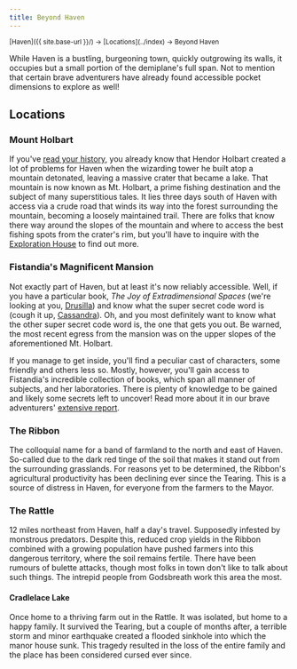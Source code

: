```yaml
---
title: Beyond Haven
---
```


<span style="font-size:smaller;">
  [Haven]({{ site.base-url }}/) -> [Locations](../index) -> Beyond Haven
</span>

While Haven is a bustling, burgeoning town, quickly outgrowing its walls, it occupies but a small portion of the demiplane's full span.  Not to mention that certain brave adventurers have already found accessible pocket dimensions to explore as well!

## Locations

### Mount Holbart

If you've [read your history](../../general/history_of_haven#the-tearing-of-haven), you already know that Hendor Holbart created a lot of problems for Haven when the wizarding tower he built atop a mountain detonated, leaving a massive crater that became a lake.  That mountain is now known as Mt. Holbart, a prime fishing destination and the subject of many superstitious tales.  It lies three days south of Haven with access via a crude road that winds its way into the forest surrounding the mountain, becoming a loosely maintained trail.  There are folks that know there way around the slopes of the mountain and where to access the best fishing spots from the crater's rim, but you'll have to inquire with the [Exploration House](../officials/exploration_house) to find out more.

### Fistandia's Magnificent Mansion

Not exactly part of Haven, but at least it's now reliably accessible.  Well, if you have a particular book, *The Joy of Extradimensional Spaces* (we're looking at you, [Drusilla](../scholars/drusillas_forest)) and know what the super secret code word is (cough it up, [Cassandra](../scholars/cassandras_magic)).  Oh, and you most definitely want to know what the other super secret code word is, the one that gets you out.  Be warned, the most recent egress from the mansion was on the upper slopes of the aforementioned Mt. Holbart.

If you manage to get inside, you'll find a peculiar cast of characters, some friendly and others less so.  Mostly, however, you'll gain access to Fistandia's incredible collection of books, which span all manner of subjects, and her laboratories.  There is plenty of knowledge to be gained and likely some secrets left to uncover!  Read more about it in our brave adventurers' [extensive report](https://www.worldanvil.com/w/haven---kag-edition-agbadza79/a/the-joy-of-extradimensional-spaces-plot).

### The Ribbon

The colloquial name for a band of farmland to the north and east of Haven.  So-called due to the dark red tinge of the soil that makes it stand out from the surrounding grasslands.  For reasons yet to be determined, the Ribbon's agricultural productivity has been declining ever since the Tearing.  This is a source of distress in Haven, for everyone from the farmers to the Mayor.

### The Rattle

12 miles northeast from Haven, half a day's travel.  Supposedly infested by monstrous predators.  Despite this, reduced crop yields in the Ribbon combined with a growing population have pushed farmers into this dangerous territory, where the soil remains fertile.  There have been rumours of bulette attacks, though most folks in town don't like to talk about such things.  The intrepid people from Godsbreath work this area the most.

#### Cradlelace Lake

Once home to a thriving farm out in the Rattle.  It was isolated, but home to a happy family.  It survived the Tearing, but a couple of months after, a terrible storm and minor earthquake created a flooded sinkhole into which the manor house sunk.  This tragedy resulted in the loss of the entire family and the place has been considered cursed ever since.

